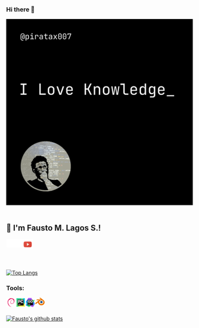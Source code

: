 ### Hi there 👋
<img src="https://github.com/piratax007/piratax007/blob/main/GitHub_Back.png">
<br/>
<br/>

## :metal: I'm Fausto M. Lagos S.!

<a href="https://www.linkedin.com/in/fausto-mauricio-lagos-suarez-5924a5219/" target="_blank"><img align="left" alt="Fausto M. Lagos S. | LinkedIn" width="22px" src="https://github.com/piratax007/piratax007/blob/main/linkedin.svg" />
<a href="https://twitter.com/piratax007" target="_blank"><img align="left" alt="Piratax007 | Twitter" width="22px" src="https://github.com/piratax007/piratax007/blob/main/twitter.svg" />
<a href="https://youtube.com/c/brainontube" target="_blank"><img align="left" alt="BrainOnTube | Twitter" width="28px" src="https://github.com/piratax007/piratax007/blob/main/youtube-icon-415907402" />
<!---<a href="https://dev.to/aakarshb" target="_blank"><img align="left" alt="dev to aakarsh" width="22px" src="https://github.com/Aakarsh-B/trying-repos/blob/master/dev-badge.svg" /></a>--->

<br />
<br />
<br />

<!--- ### 📕 Latest Blog Post --->

<!-- BLOG-POST-LIST:START -->
<!-- BLOG-POST-LIST:END -->

<br/>

[![Top Langs](https://github-readme-stats.vercel.app/api/top-langs/?username=piratax007&layout=compact&theme=gruvbox)](https://github.com/anuraghazra/github-readme-stats)


### Tools:

<a href="https://www.debian.org/" target="_blank"> <img align="left" alt="Debian" width="26px" src="https://github.com/piratax007/piratax007/blob/main/debian-3472138793"/> </a>
<a href="https://www.jetbrains.com/pycharm/" target="_blank"> <img align="left" alt="Pycharm" width="26px" src="https://github.com/piratax007/piratax007/blob/main/pycharm.png"/> </a>
  <a href="https://www.jetbrains.com/go/" target="_blank"> <img align="left" alt="Goland" width="26px" src="https://github.com/piratax007/piratax007/blob/main/goland.png"/> </a>
<a href="https://www.blender.org" target="_blank"> <img align="left" alt="Blender" width="26px" src="https://github.com/piratax007/piratax007/blob/main/blender.png"/> </a>


<br />
<br />

[![Fausto's github stats](https://github-readme-stats.vercel.app/api?username=piratax007&include_all_commits=true&count_private=true&show_icons=true&line_height=20&theme=gruvbox)](https://github.com/anuraghazra/github-readme-stats)

